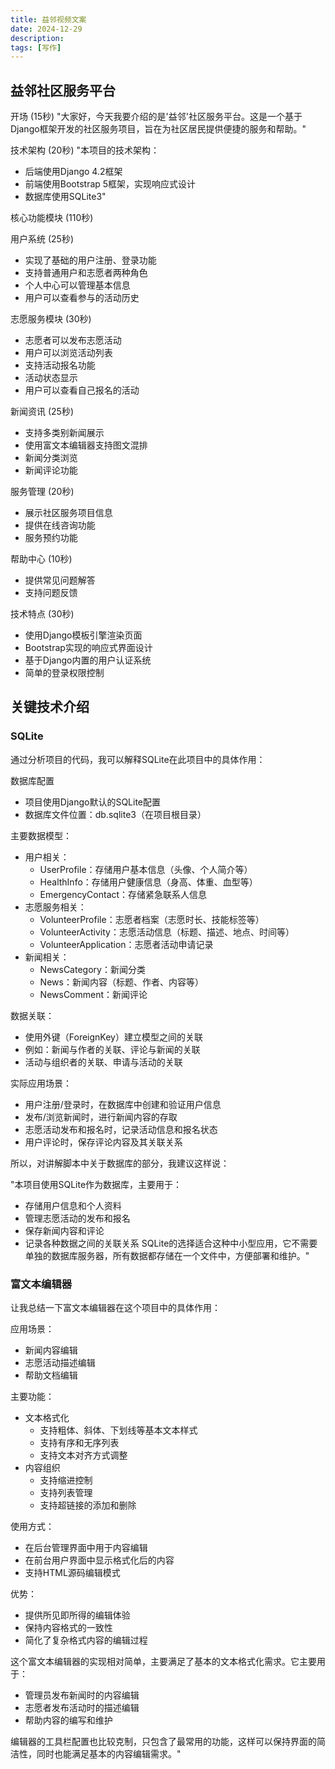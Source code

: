 ```yaml
---
title: 益邻视频文案
date: 2024-12-29
description: 
tags: [写作]
---
```


## 益邻社区服务平台

开场 (15秒)
"大家好，今天我要介绍的是'益邻'社区服务平台。这是一个基于Django框架开发的社区服务项目，旨在为社区居民提供便捷的服务和帮助。"

技术架构 (20秒)
"本项目的技术架构：

- 后端使用Django 4.2框架
- 前端使用Bootstrap 5框架，实现响应式设计
- 数据库使用SQLite3"

核心功能模块 (110秒)

用户系统 (25秒)
- 实现了基础的用户注册、登录功能
- 支持普通用户和志愿者两种角色
- 个人中心可以管理基本信息
- 用户可以查看参与的活动历史

志愿服务模块 (30秒)
- 志愿者可以发布志愿活动
- 用户可以浏览活动列表
- 支持活动报名功能
- 活动状态显示
- 用户可以查看自己报名的活动

新闻资讯 (25秒)
- 支持多类别新闻展示
- 使用富文本编辑器支持图文混排
- 新闻分类浏览
- 新闻评论功能

服务管理 (20秒)
- 展示社区服务项目信息
- 提供在线咨询功能
- 服务预约功能

帮助中心 (10秒)
- 提供常见问题解答
- 支持问题反馈

技术特点 (30秒)
- 使用Django模板引擎渲染页面
- Bootstrap实现的响应式界面设计
- 基于Django内置的用户认证系统
- 简单的登录权限控制

## 关键技术介绍

### SQLite
通过分析项目的代码，我可以解释SQLite在此项目中的具体作用：

数据库配置
- 项目使用Django默认的SQLite配置
- 数据库文件位置：db.sqlite3（在项目根目录）

主要数据模型：
- 用户相关：
  - UserProfile：存储用户基本信息（头像、个人简介等）
  - HealthInfo：存储用户健康信息（身高、体重、血型等）
  - EmergencyContact：存储紧急联系人信息
- 志愿服务相关：
  - VolunteerProfile：志愿者档案（志愿时长、技能标签等）
  - VolunteerActivity：志愿活动信息（标题、描述、地点、时间等）
  - VolunteerApplication：志愿者活动申请记录
- 新闻相关：
  - NewsCategory：新闻分类
  - News：新闻内容（标题、作者、内容等）
  - NewsComment：新闻评论

数据关联：
- 使用外键（ForeignKey）建立模型之间的关联
- 例如：新闻与作者的关联、评论与新闻的关联
- 活动与组织者的关联、申请与活动的关联

实际应用场景：
- 用户注册/登录时，在数据库中创建和验证用户信息
- 发布/浏览新闻时，进行新闻内容的存取
- 志愿活动发布和报名时，记录活动信息和报名状态
- 用户评论时，保存评论内容及其关联关系

所以，对讲解脚本中关于数据库的部分，我建议这样说：

"本项目使用SQLite作为数据库，主要用于：

- 存储用户信息和个人资料
- 管理志愿活动的发布和报名
- 保存新闻内容和评论
- 记录各种数据之间的关联关系
SQLite的选择适合这种中小型应用，它不需要单独的数据库服务器，所有数据都存储在一个文件中，方便部署和维护。"

### 富文本编辑器
让我总结一下富文本编辑器在这个项目中的具体作用：

应用场景：
- 新闻内容编辑
- 志愿活动描述编辑
- 帮助文档编辑

主要功能：
- 文本格式化
  - 支持粗体、斜体、下划线等基本文本样式
  - 支持有序和无序列表
  - 支持文本对齐方式调整
- 内容组织
  - 支持缩进控制
  - 支持列表管理
  - 支持超链接的添加和删除

使用方式：
- 在后台管理界面中用于内容编辑
- 在前台用户界面中显示格式化后的内容
- 支持HTML源码编辑模式

优势：
- 提供所见即所得的编辑体验
- 保持内容格式的一致性
- 简化了复杂格式内容的编辑过程

这个富文本编辑器的实现相对简单，主要满足了基本的文本格式化需求。它主要用于：

- 管理员发布新闻时的内容编辑
- 志愿者发布活动时的描述编辑
- 帮助内容的编写和维护

编辑器的工具栏配置也比较克制，只包含了最常用的功能，这样可以保持界面的简洁性，同时也能满足基本的内容编辑需求。"


